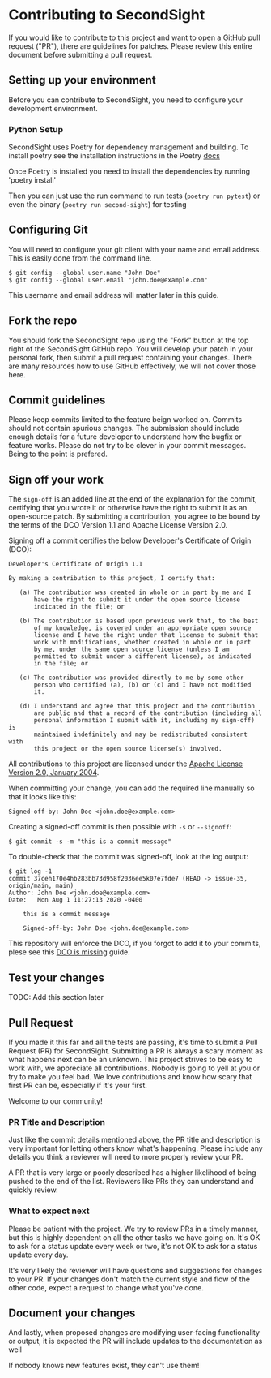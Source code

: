 # Contributing to SecondSight

If you would like to contribute to this project and want to open a GitHub pull request ("PR"), there are guidelines for patches. Please review this entire document before submitting a pull request.

## Setting up your environment

Before you can contribute to SecondSight, you need to configure your development environment.

### Python Setup

SecondSight uses Poetry for dependency management and building. To install poetry see the installation instructions in the Poetry [docs](https://python-poetry.org/docs/#installation)

Once Poetry is installed you need to install the dependencies by running 'poetry install'

Then you can just use the run command to run tests (`poetry run pytest`) or even the binary (`poetry run second-sight`) for testing

## Configuring Git

You will need to configure your git client with your name and email address. This is easily done from the command line.

```text
$ git config --global user.name "John Doe"
$ git config --global user.email "john.doe@example.com"
```

This username and email address will matter later in this guide.

## Fork the repo

You should fork the SecondSight repo using the "Fork" button at the top right of the SecondSight GitHub repo. You will develop your patch in your personal fork, then submit a pull request containing your changes. There are many resources how to use GitHub effectively, we will not cover those here.

## Commit guidelines

Please keep commits limited to the feature beign worked on. Commits should not contain spurious changes. The submission should include enough details for a future developer to understand how the bugfix or feature works. Please do not try to be clever in your commit messages. Being to the point is prefered.

## Sign off your work

The `sign-off` is an added line at the end of the explanation for the commit, certifying that you wrote it or otherwise have the right to submit it as an open-source patch. By submitting a contribution, you agree to be bound by the terms of the DCO Version 1.1 and Apache License Version 2.0.

Signing off a commit certifies the below Developer's Certificate of Origin (DCO):

```text
Developer's Certificate of Origin 1.1

By making a contribution to this project, I certify that:

   (a) The contribution was created in whole or in part by me and I
       have the right to submit it under the open source license
       indicated in the file; or

   (b) The contribution is based upon previous work that, to the best
       of my knowledge, is covered under an appropriate open source
       license and I have the right under that license to submit that
       work with modifications, whether created in whole or in part
       by me, under the same open source license (unless I am
       permitted to submit under a different license), as indicated
       in the file; or

   (c) The contribution was provided directly to me by some other
       person who certified (a), (b) or (c) and I have not modified
       it.

   (d) I understand and agree that this project and the contribution
       are public and that a record of the contribution (including all
       personal information I submit with it, including my sign-off) is
       maintained indefinitely and may be redistributed consistent with
       this project or the open source license(s) involved.
```

All contributions to this project are licensed under the [Apache License Version 2.0, January 2004](http://www.apache.org/licenses/).

When committing your change, you can add the required line manually so that it looks like this:

```text
Signed-off-by: John Doe <john.doe@example.com>
```

Creating a signed-off commit is then possible with `-s` or `--signoff`:

```text
$ git commit -s -m "this is a commit message"
```

To double-check that the commit was signed-off, look at the log output:

```text
$ git log -1
commit 37ceh170e4hb283bb73d958f2036ee5k07e7fde7 (HEAD -> issue-35, origin/main, main)
Author: John Doe <john.doe@example.com>
Date:   Mon Aug 1 11:27:13 2020 -0400

    this is a commit message

    Signed-off-by: John Doe <john.doe@example.com>
```

This repository will enforce the DCO, if you forgot to add it to your commits, plese see this
[DCO is missing](https://github.com/src-d/guide/blob/master/developer-community/fix-DCO.md) guide.

## Test your changes

TODO: Add this section later

## Pull Request

If you made it this far and all the tests are passing, it's time to submit a Pull Request (PR) for SecondSight. Submitting a PR is always a scary moment as what happens next can be an unknown. This project strives to be easy to work with, we appreciate all contributions. Nobody is going to yell at you or try to make you feel bad. We love contributions and know how scary that first PR can be, especially if it's your first.

Welcome to our community!

### PR Title and Description

Just like the commit details mentioned above, the PR title and description is very important for letting others know what's happening. Please include any details you think a reviewer will need to more properly review your PR.

A PR that is very large or poorly described has a higher likelihood of being pushed to the end of the list. Reviewers like PRs they can understand and quickly review.

### What to expect next

Please be patient with the project. We try to review PRs in a timely manner, but this is highly dependent on all the other tasks we have going on. It's OK to ask for a status update every week or two, it's not OK to ask for a status update every day.

It's very likely the reviewer will have questions and suggestions for changes to your PR. If your changes don't match the current style and flow of the other code, expect a request to change what you've done.

## Document your changes

And lastly, when proposed changes are modifying user-facing functionality or output, it is expected the PR will include updates to the documentation as well

If nobody knows new features exist, they can't use them!
